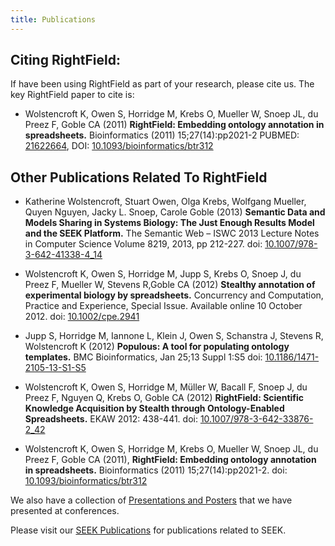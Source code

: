```yaml
---
title: Publications
---
```


## Citing RightField:

If have been using RightField as part of your research, please cite us. The key RightField paper to cite is:

* Wolstencroft K, Owen S, Horridge M, Krebs O, Mueller W, Snoep JL, du Preez F, Goble CA (2011)
**RightField: Embedding ontology annotation in spreadsheets.** Bioinformatics (2011) 15;27(14):pp2021-2
PUBMED: [21622664](http://www.ncbi.nlm.nih.gov/pubmed/?term=21622664), DOI: [10.1093/bioinformatics/btr312](http://doi.org/10.1093/bioinformatics/btr312)
  
## Other Publications Related To RightField

* Katherine Wolstencroft, Stuart Owen, Olga Krebs, Wolfgang Mueller, Quyen Nguyen, Jacky L. Snoep, Carole Goble (2013)
  **Semantic Data and Models Sharing in Systems Biology: The Just Enough Results Model and the SEEK Platform.** The
  Semantic Web – ISWC 2013 Lecture Notes in Computer Science Volume 8219, 2013, pp 212-227. doi:
  [10.1007/978-3-642-41338-4_14](http://doi.org/10.1007/978-3-642-41338-4_14)

* Wolstencroft K, Owen S, Horridge M, Jupp S, Krebs O, Snoep J, du Preez F, Mueller W, Stevens R,Goble CA (2012)
  **Stealthy annotation of experimental biology by spreadsheets.** Concurrency and Computation, Practice and Experience,
  Special Issue. Available online 10 October 2012. doi: [10.1002/cpe.2941](http://doi.org/10.1002/cpe.2941)

* Jupp S, Horridge M, Iannone L, Klein J, Owen S, Schanstra J, Stevens R, Wolstencroft K (2012)
  **Populous: A tool for populating ontology templates.** BMC Bioinformatics, Jan 25;13 Suppl 1:S5 doi: [10.1186/1471-2105-13-S1-S5](https://doi.org/10.1186/1471-2105-13-S1-S5)

* Wolstencroft K, Owen S, Horridge M, Müller W, Bacall F, Snoep J, du Preez F,
  Nguyen Q, Krebs O, Goble CA (2012)
  **RightField: Scientific Knowledge Acquisition by Stealth through Ontology-Enabled Spreadsheets.** EKAW 2012: 438-441.
  doi: [10.1007/978-3-642-33876-2_42](http://doi.org/10.1007/978-3-642-33876-2_42)

* Wolstencroft K, Owen S, Horridge M, Krebs O, Mueller W, Snoep JL, du Preez F, Goble CA (2011),
  **RightField: Embedding ontology annotation in spreadsheets.** Bioinformatics (2011) 15;27(14):pp2021-2. doi: [10.1093/bioinformatics/btr312](https://doi.org/10.1093/bioinformatics/btr312)

We also have a collection of [Presentations and Posters](/presentations) that we have presented at conferences.

Please visit our [SEEK Publications](http://www.seek4science.org/publications) for publications related to SEEK.